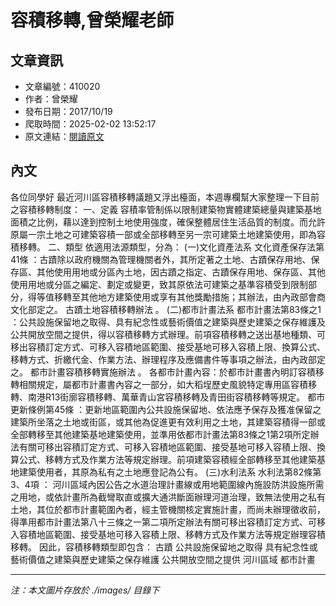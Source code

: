 # 容積移轉,曾榮耀老師

## 文章資訊
- 文章編號：410020
- 作者：曾榮耀
- 發布日期：2017/10/19
- 爬取時間：2025-02-02 13:52:17
- 原文連結：[閱讀原文](https://real-estate.get.com.tw/Columns/detail.aspx?no=410020)

## 內文
各位同學好
最近河川區容積移轉議題又浮出檯面，本週專欄幫大家整理一下目前之容積移轉制度：
一、定義
容積率管制係以限制建築物實體建築總量與建築基地面積之比例，藉以達到控制土地使用強度，確保整體居住生活品質的制度。而允許原屬一宗土地之可建築容積一部或全部移轉至另一宗可建築土地建築使用，即為容積移轉。
二、類型
依適用法源類型，分為：
(一)文化資產法系
文化資產保存法第41條
：古蹟除以政府機關為管理機關者外，其所定著之土地、古蹟保存用地、保存區、其他使用用地或分區內土地，因古蹟之指定、古蹟保存用地、保存區、其他使用用地或分區之編定、劃定或變更，致其原依法可建築之基準容積受到限制部分，得等值移轉至其他地方建築使用或享有其他獎勵措施；其辦法，由內政部會商文化部定之。
古蹟土地容積移轉辦法
。
(二)都市計畫法系
都市計畫法第83條之1
：公共設施保留地之取得、具有紀念性或藝術價值之建築與歷史建築之保存維護及公共開放空間之提供，得以容積移轉方式辦理。前項容積移轉之送出基地種類、可移出容積訂定方式、可移入容積地區範圍、接受基地可移入容積上限、換算公式、移轉方式、折繳代金、作業方法、辦理程序及應備書件等事項之辦法，由內政部定之。
都市計畫容積移轉實施辦法
。
各都市計畫內容：於都市計畫書內明訂容積移轉相關規定，屬都市計畫書內容之一部分，如大稻埕歷史風貌特定專用區容積移轉、南港R13街廓容積移轉、萬華青山宮容積移轉及青田街容積移轉等規定。
都市更新條例第45條
：更新地區範圍內公共設施保留地、依法應予保存及獲准保留之建築所坐落之土地或街區，或其他為促進更有效利用之土地，其建築容積得一部或全部轉移至其他建築基地建築使用，並準用依都市計畫法第83條之1第2項所定辦法有關可移出容積訂定方式、可移入容積地區範圍、接受基地可移入容積上限、換算公式、移轉方式及作業方法等規定辦理。前項建築容積經全部轉移至其他建築基地建築使用者，其原為私有之土地應登記為公有。
(三)水利法系
水利法第82條第3、4項
：
河川區域內因公告之水道治理計畫線或用地範圍線內施設防洪設施所需之用地，或依計畫所為截彎取直或擴大通洪斷面辦理河道治理，致無法使用之私有土地，其位於都市計畫範圍內者，經主管機關核定實施計畫，而尚未辦理徵收前，得準用都市計畫法第八十三條之一第二項所定辦法有關可移出容積訂定方式、可移入容積地區範圍、接受基地可移入容積上限、移轉方式及作業方法等規定辦理容積移轉。
因此，容積移轉類型即包含：
古蹟
公共設施保留地之取得
具有紀念性或藝術價值之建築與歷史建築之保存維護
公共開放空間之提供
河川區域
都市計畫

---
*注：本文圖片存放於 ./images/ 目錄下*
